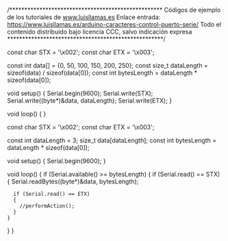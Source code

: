 /***************************************************
Códigos de ejemplo de los tutoriales de www.luisllamas.es
Enlace entrada: https://www.luisllamas.es/arduino-caracteres-control-puerto-serie/
Todo el contenido distribuido bajo licencia CCC, salvo indicación expresa
****************************************************/

const char STX = '\x002';
const char ETX = '\x003';

const int data[] = {0, 50, 100, 150, 200, 250};
const size_t dataLength = sizeof(data) / sizeof(data[0]);
const int bytesLength = dataLength * sizeof(data[0]);


void setup()
{
  Serial.begin(9600);
  Serial.write(STX);
  Serial.write((byte*)&data, dataLength);
  Serial.write(ETX);
}

void loop() 
{
}


const char STX = '\x002';
const char ETX = '\x003';

const int dataLength = 3;
size_t data[dataLength];
const int bytesLength = dataLength * sizeof(data[0]);

void setup()
{
  Serial.begin(9600);
}

void loop()
{
  if (Serial.available() >= bytesLength)
  {
    if (Serial.read() == STX)
    {
      Serial.readBytes((byte*)&data, bytesLength);

      if (Serial.read() == ETX)
      {
        //performAction();
      }
    }
  }
}